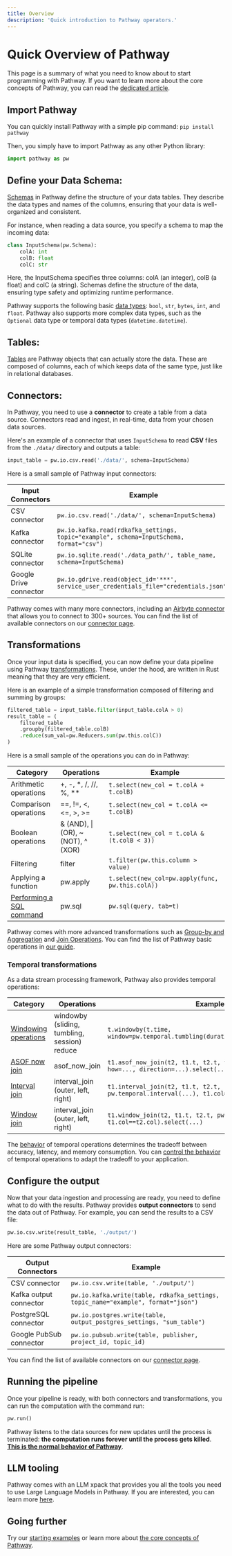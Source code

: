 ```yaml
---
title: Overview
description: 'Quick introduction to Pathway operators.'
---
```


# Quick Overview of Pathway
This page is a summary of what you need to know about to start programming with Pathway.
If you want to learn more about the core concepts of Pathway, you can read the [dedicated article](/developers/user-guide/introduction/concepts).

## Import Pathway

You can quickly install Pathway with a simple pip command: `pip install pathway`

Then, you simply have to import Pathway as any other Python library:
```python
import pathway as pw
```

## Define your Data Schema:

[Schemas](/developers/user-guide/connect/schema) in Pathway define the structure of your data tables. They describe the data types and names of the columns, ensuring that your data is well-organized and consistent.

For instance, when reading a data source, you specify a schema to map the incoming data:


```python
class InputSchema(pw.Schema):
    colA: int
    colB: float
    colC: str
```

Here, the InputSchema specifies three columns: colA (an integer), colB (a float) and colC (a string).
Schemas define the structure of the data, ensuring type safety and optimizing runtime performance.

Pathway supports the following basic [data types](/developers/user-guide/connect/datatypes): `bool`, `str`, `bytes`, `int`, and `float`.
Pathway also supports more complex data types, such as the `Optional` data type or temporal data types (`datetime.datetime`).

## Tables:

[Tables](https://pathway.com/developers/api-docs/pathway-table) are Pathway objects that can actually store the data. These are composed of columns, each of which keeps data of the same type, just like in relational databases.


## Connectors:
In Pathway, you need to use a **connector** to create a table from a data source. Connectors read and ingest, in real-time, data from your chosen data sources.

Here's an example of a connector that uses `InputSchema` to read **CSV** files from the `./data/` directory and outputs a table:

```python
input_table = pw.io.csv.read('./data/', schema=InputSchema)
```

Here is a small sample of Pathway input connectors:

| Input Connectors               |  Example                                                                                |
|--------------------------------|-----------------------------------------------------------------------------------------|
| CSV connector                  | `pw.io.csv.read('./data/', schema=InputSchema)`                                         |
| Kafka connector                | `pw.io.kafka.read(rdkafka_settings, topic="example", schema=InputSchema, format="csv")` |
| SQLite connector               | `pw.io.sqlite.read('./data_path/', table_name, schema=InputSchema)`                     |
| Google Drive connector         | `pw.io.gdrive.read(object_id='***', service_user_credentials_file="credentials.json")`  |

Pathway comes with many more connectors, including an [Airbyte connector](/developers/api-docs/pathway-io/airbyte) that allows you to connect to 300+ sources.
You can find the list of available connectors on our [connector page](/developers/user-guide/connect/pathway-connectors).

## Transformations
Once your input data is specified, you can now define your data pipeline using Pathway [transformations](/developers/user-guide/introduction/concepts#processing-the-data-with-transformations). These, under the hood, are written in Rust meaning that they are very efficient.

Here is an example of a simple transformation composed of filtering and summing by groups:

```python
filtered_table = input_table.filter(input_table.colA > 0)
result_table = (
    filtered_table
    .groupby(filtered_table.colB)
    .reduce(sum_val=pw.Reducers.sum(pw.this.colC))
)
```

Here is a small sample of the operations you can do in Pathway:

| Category                       | Operations                       | Example                                           |
|--------------------------------|----------------------------------|---------------------------------------------------|
| Arithmetic operations          | +, -, *, /, //, %, **              | `t.select(new_col = t.colA + t.colB)`             |
| Comparison operations          | ==, !=, <, <=, >, >=               | `t.select(new_col = t.colA <= t.colB)`            |
| Boolean operations             | & (AND), \| (OR), ~ (NOT), ^ (XOR) | `t.select(new_col = t.colA & (t.colB < 3))`       |
| Filtering                      | filter                             | `t.filter(pw.this.column > value)`                |
| Applying a function      | pw.apply                         | `t.select(new_col=pw.apply(func, pw.this.colA))` |
| [Performing a SQL command](/developers/api-docs/sql-api) | pw.sql                           | `pw.sql(query, tab=t)` |

Pathway comes with more advanced transformations such as [Group-by and Aggregation](/developers/user-guide/data-transformation/groupby-reduce-manual) and [Join Operations](/developers/user-guide/data-transformation/join-manual).
You can find the list of Pathway basic operations in [our guide](/developers/user-guide/data-transformation/table-operations).


### Temporal transformations
As a data stream processing framework, Pathway also provides temporal operations:

| Category                   | Operations                                    | Example                                           |
|----------------------------|-----------------------------------------------|---------------------------------------------------|
| [Windowing operations](/developers/user-guide/temporal-data/windows-manual)       | windowby (sliding, tumbling, session) reduce  | `t.windowby(t.time, window=pw.temporal.tumbling(duration=...),...).reduce(...)` |
| [ASOF now join](/developers/user-guide/data-transformation/indexes-in-pathway#asof-now-join)     | asof_now_join                           | `t1.asof_now_join(t2, t1.t, t2.t, t1.name==t2.name, how=..., direction=...).select(...)`      |
| [Interval join](/developers/user-guide/temporal-data/interval-join)              | interval_join (outer, left, right)  | `t1.interval_join(t2, t1.t, t2.t, pw.temporal.interval(...), t1.col==t2.col).select(...)` |
| [Window join](/developers/user-guide/temporal-data/window-join)                | interval_join (outer, left, right)  | `t1.window_join(t2, t1.t, t2.t, pw.temporal.sliding(...), t1.col==t2.col).select(...)` |

The [behavior](/developers/user-guide/temporal-data/behaviors) of temporal operations determines the tradeoff between accuracy, latency, and memory consumption.
You can [control the behavior](/developers/user-guide/temporal-data/windows_with_behaviors) of temporal operations to adapt the tradeoff to your application.

## Configure the output
Now that your data ingestion and processing are ready, you need to define what to do with the results.
Pathway provides **output connectors** to send the data out of Pathway.
For example, you can send the results to a CSV file:

```python
pw.io.csv.write(result_table, './output/')
```

Here are some Pathway output connectors:

| Output Connectors              |  Example                                                                                |
|--------------------------------|-----------------------------------------------------------------------------------------|
| CSV connector                  | `pw.io.csv.write(table, './output/')`                                                   |
| Kafka output connector         | `pw.io.kafka.write(table, rdkafka_settings, topic_name="example", format="json")`       |
| PostgreSQL connector           | `pw.io.postgres.write(table, output_postgres_settings, "sum_table")`                    |
| Google PubSub connector        | `pw.io.pubsub.write(table, publisher, project_id, topic_id)`                            |

You can find the list of available connectors on our [connector page](/developers/user-guide/connect/pathway-connectors).


## Running the pipeline

Once your pipeline is ready, with both connectors and transformations, you can run the computation with the command run:
```python
pw.run()
```
Pathway listens to the data sources for new updates until the process is terminated: **the computation runs forever until the process gets killed**.
[**This is the normal behavior of Pathway**](/developers/user-guide/introduction/concepts#running-the-computation-with-the-rust-engine).

## LLM tooling
Pathway comes with an LLM xpack that provides you all the tools you need to use Large Language Models in Pathway.
If you are interested, you can learn more [here](/developers/user-guide/llm-xpack/overview).

## Going further
Try our [starting examples](/developers/user-guide/introduction/first_realtime_app_with_pathway) or learn more about [the core concepts of Pathway](/developers/user-guide/introduction/concepts).
